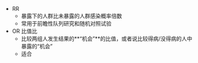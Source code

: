 - RR
	- 暴露下的人群比未暴露的人群感染概率倍数
	- 常用于前瞻性队列研究和随机对照试验
- OR 比值比
	- 比较两组人发生结果的**“机会”**的比值，或者说比较得病/没得病的人中暴露的“机会”
	- 适合